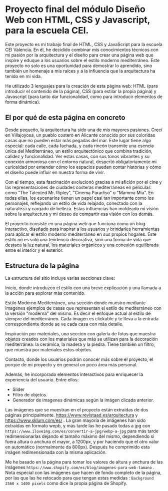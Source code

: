 # Proyecto final del módulo Diseño Web con HTML, CSS y Javascript, para la escuela CEI.


Este proyecto es mi trabajo final de HTML, CSS y JavaScript para la escuela CEI Valencia. En él, he decidido combinar mis conocimientos técnicos con mi pasión por la arquitectura y el diseño para crear una página web que inspire y eduque a los usuarios sobre el estilo moderno mediterráneo. Este proyecto no solo es una oportunidad para demostrar lo aprendido, sino también un homenaje a mis raíces y a la influencia que la arquitectura ha tenido en mi vida.

He utilizado 3 lenguajes para la creación de esta página web: HTML (para introducir el contenido de la página), CSS (para estilar la propia página) y Javascript (para tanto dar funcionalidad, como para introducir elementos de forma dinámica).

## El por qué de esta página en concreto

Desde pequeño, la arquitectura ha sido una de mis mayores pasiones. Crecí en Villajoyosa, un pueblo costero en Alicante conocido por sus coloridas casas que no pueden estar más pegadas del mar. Este lugar tiene algo especial: cada calle, cada fachada, y cada rincón transmite una esencia única del Mediterráneo, un estilo arquitectónico que combina tradición, calidez y funcionalidad. Ver estas casas, con sus tonos vibrantes y su conexión armoniosa con el entorno natural, despertó obligatoriamente mi curiosidad por entender cómo los espacios pueden contar historias y cómo el diseño puede influir en nuestra forma de vivir.

Con el tiempo, esta fascinación evolucionó gracias a mi afición por el cine y las representaciones de ciudades costeras mediterráneas en películas como "The Talented Mr. Ripley", "Cinema Paradiso" o "Mamma Mia". En todas ellas, los escenarios tienen un papel casi tan importante como los personajes, reflejando un estilo de vida relajado, conectado con la naturaleza y cargado de belleza. Estas influencias han moldeado mi visión sobre la arquitectura y mi deseo de compartir esa visión con los demás.

El proyecto consiste en una página web que funciona como un blog interactivo, diseñado para inspirar a los usuarios y brindarles herramientas para aplicar el estilo moderno mediterráneo en sus propios hogares. Este estilo no es solo una tendencia decorativa, sino una forma de vida que destaca la luz natural, los materiales orgánicos y una conexión equilibrada entre el interior y el exterior.

## Estructura de la página

La estructura del sitio incluye varias secciones clave:

Inicio, donde introduzco el estilo con una breve explicación y una llamada a la acción para explorar más contenido.

Estilo Moderno Mediterráneo, una sección donde muestro mediante imagenes ejemplos de casas que representan el estilo de mediterráneo con la versión "moderna" del mismo. Es decir el enfoque actual al estilo de siempre del mediterráneo. Cada imagen es clickable y te lleva a la entrada correspondiente donde se ve cada casa con más detalle.

Inspiración por materiales, una seccion con galería de fotos que muestra objetos creados con los materiales que más se utilizan para la decoración mediterránea: la cerámica, la madera y la piedra. Tiene también un filtro, que muestra por materiales estos objetos.

Contacto, donde los usuarios podrán conocer más sobre el proyecto, el porque de mi proyecto y en general un poco área más personal.

Además, he incorporado elementos interactivos para enriquecer la experiencia del usuario. Entre ellos:

- Slider
- Filtro de objetos.
- Generador de imagenes dinámicas según la imágen clicada anterior.

Las imágenes que se muestran en el proyecto están extraídas de dos páginas principalmente. https://www.revistaad.es/arquitectura y https://www.sklum.com/es/ . La gran mayoría de imágenes han sido extraídas en formato wepb, y más tarde las he pasado todas a jpg con `https://www.iloveimg.com/es/convertir-a-jpg/webp-a-jpg` para más tarde redimensionarlas dejando el tamaño máximo del mismo, dependiendo si fuera altura o anchura el mayor, a 1200px, y por haciendo que el otro valor en automático (normalmente da 800px).
Después he comprimido esta imágen redimensionada con la misma aplicación. 

Me he basado en la página para tomar los valores de altura y anchura de las imágenes `https://www.shopify.com/es/blog/imagenes-para-web-tamano` . Nota especial con las imágenes que hacen de fondo completo de la página, por las que las he retocado para que tengan estas medidas : `Background	2560 x 1400 pixels` como dice la propia página de Shopify.
